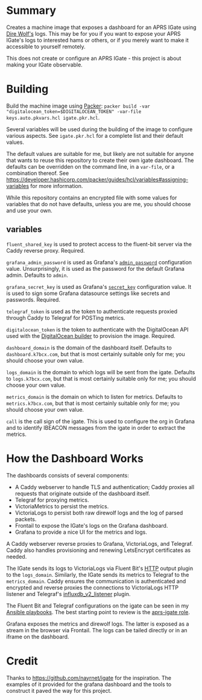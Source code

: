 # Summary

Creates a machine image that exposes a dashboard for an APRS IGate using [Dire Wolf's](https://github.com/wb2osz/direwolf) logs. This may be for you if you want to expose your APRS IGate's logs to interested hams or others, or if you merely want to make it accessible to yourself remotely.

This does not create or configure an APRS IGate - this project is about making your IGate observable.

# Building

Build the machine image using [Packer](https://packer.io): `packer build -var "digitalocean_token=$DIGITALOCEAN_TOKEN" -var-file keys.auto.pkvars.hcl igate.pkr.hcl`.

Several variables will be used during the building of the image to configure various aspects. See `igate.pkr.hcl` for a complete list and their default values.

The default values are suitable for me, but likely are not suitable for anyone that wants to reuse this repository to create their own igate dashboard. The defaults can be overridden on the command line, in a `var-file`, or a combination thereof. See https://developer.hashicorp.com/packer/guides/hcl/variables#assigning-variables for more information.

While this repository contains an encrypted file with some values for variables that do not have defaults, unless you are me, you should choose and use your own.

## variables
`fluent_shared_key` is used to protect access to the fluent-bit server via the Caddy reverse proxy. Required.

`grafana_admin_password` is used as Grafana's [`admin_password`](https://grafana.com/docs/grafana/latest/setup-grafana/configure-grafana/#admin_password) configuration value. Unsurprisingly, it is used as the password for the default Grafana admin. Defaults to `admin`.

`grafana_secret_key` is used as Grafana's [`secret_key`](https://grafana.com/docs/grafana/latest/setup-grafana/configure-grafana/#secret_key) configuration value. It is used to sign some Grafana datasource settings like secrets and passwords. Required.

`telegraf_token` is used as the token to authenticate requests proxied through Caddy to Telegraf for POSTing metrics.

`digitalocean_token` is the token to authenticate with the DigitalOcean API used with the [DigitalOcean builder](https://developer.hashicorp.com/packer/integrations/digitalocean/digitalocean/latest/components/builder/digitalocean#required:) to provision the image. Required.

`dashboard_domain` is the domain of the dashboard itself. Defaults to `dashboard.k7bcx.com`, but that is most certainly suitable only for me; you should choose your own value.

`logs_domain` is the domain to which logs will be sent from the igate. Defaults to `logs.k7bcx.com`, but that is most certainly suitable only for me; you should choose your own value.

`metrics_domain` is the domain on which to listen for metrics. Defaults to `metrics.k7bcx.com`, but that is most certainly suitable only for me; you should choose your own value.

`call` is the call sign of the igate. This is used to configure the org in Grafana and to identify IBEACON messages from the igate in order to extract the metrics.

# How the Dashboard Works

The dashboards consists of several components:
* A Caddy webserver to handle TLS and authentication; Caddy proxies all requests that originate outside of the dashboard itself.
* Telegraf for proxying metrics.
* VictoriaMetrics to persist the metrics.
* VictoriaLogs to persist both raw direwolf logs and the log of parsed packets.
* Frontail to expose the IGate's logs on the Grafana dashboard.
* Grafana to provide a nice UI for the metrics and logs.

A Caddy webserver reverse proxies to Grafana, VictoriaLogs, and Telegraf. Caddy also handles provisioning and renewing LetsEncrypt certificates as needed.

The IGate sends its logs to VictoriaLogs via Fluent Bit's [HTTP](https://docs.fluentbit.io/manual/pipeline/outputs/http) output plugin to the `logs_domain`. Similarly, the IGate sends its metrics to Telegraf to the `metrics_domain`. Caddy ensures the communication is authenticated and encrypted and reverse proxies the connections to VictoriaLogs HTTP listener and Telegraf's [influxdb_v2_listener](https://github.com/influxdata/telegraf/blob/master/plugins/inputs/influxdb_v2_listener/README.md) plugin.

The Fluent Bit and Telegraf configurations on the igate can be seen in my [Ansible playbooks](https://github.com/bhcleek/ansible-playbooks). The best starting point to review is the [aprs-igate role](https://github.com/bhcleek/ansible-playbooks/tree/main/roles/aprs-igate).

Grafana exposes the metrics and direwolf logs. The latter is exposed as a stream in the browser via Frontail. The logs can be tailed directly or in an iframe on the dashboard.

# Credit

Thanks to https://github.com/nayrnet/igate for the inspiration. The examples of it provided for the grafana dashboard and the tools to construct it paved the way for this project.
